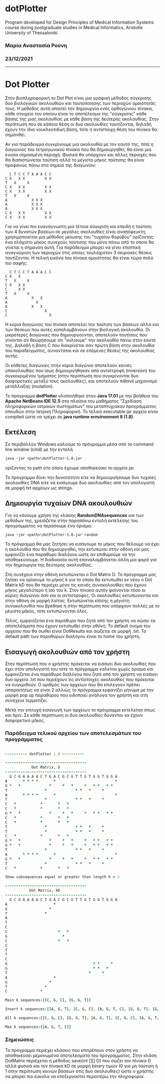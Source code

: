 # dotPlotter
Program developed for Design Principles of Medical Information Systems course during postgraduate studies in Medical Informatics, Aristotle University of Thessaloniki

### Μαρία Αναστασία Ρούνη
### 23/12/2021
-----------------------------------------------------------------------------
# Dot Plotter
Στην βιοπληροφορική το Dot Plot είναι μια γραφική μέθοδος σύγκρισης δύο βιολογικών ακολουθιών και ταυτοποίησης των περιοχών ομοιότητάς τους. Η μέθοδος αυτή απαιτεί την δημιουργία ενός ορθογώνιου πίνακα, κάθε στοιχείο του οποίου είναι το αποτέλεσμα της "σύγκρισης" κάθε βάσης της μιας ακολουθίας με κάθε βάση της δεύτερης ακολουθίας. Στην περίπτωση που σε κάποια θέση οι δυο ακολουθίες ταυτίζονται, δηλαδή έχουν την ίδια νουκλεοτιδική βάση, τότε η αντίστοιχη θέση του πίνακα θα σημανθεί.

Αν για παράδειγμα συγκρίνουμε μια ακολουθία με τον εαυτό της, τότε η διαγώνιος του τετραγωνικού πίνακα που θα δημιουργηθεί, θα είναι μια ενιαία σημασμένη περιοχή. Φυσικά θα υπάρχουν και άλλες περιοχές που θα διαπιστώνεται ταύτιση αλλά το μέγιστο μήκος ταύτισης θα είναι προφανώς πάνω στα σημεία της διαγωνίου:

      C T C C T A A A C C 
    C X   X X         X X 
    T   X     X           
    C X   X X         X X 
    C X   X X         X X 
    T   X     X           
    A           X X X
    A           X X X    
    A           X X X   
    C X   X X         X X      
    C X   X X         X X     


Για να γίνει πιο ευανάγνωστη μια τέτοια σύγκριση και επειδή η ταύτιση των 4 δυνατών βάσεων σε μεγάλες ακολουθίες είναι αναπόφευκτη, χρησιμοποιείται μια μέθοδος μείωσης του "τυχαίου θορύβου" ορίζοντας ένα ελάχιστο μήκος συνεχούς ταύτισης που μόνο πάνω από το οποίο θα γίνεται η σήμανση αυτή. Για παράδειγμα μπορεί να γίνει εποπτική αναγνώριση των περιοχών στις οποίες τουλάχιστον 3 σειριακές θέσεις ταυτίζονται. Η τελική εικόνα του πίνακα ομοιότητας θα είναι τώρα πολύ πιο σαφής:

      C T C C T A A A C C 
    C X   X                                   
    T   X     X                               
    C X   X X                                 
    C     X X                                 
    T   X     X                               
    A           X   X                         
    A             X                           
    A           X   X                         
    C                 X                       
    C                   X                     

Η κύρια διαγώνιος του πίνακα αποτελεί την ταύτιση των βάσεων αλλά και των θέσεων που αυτές καταλαμβάνουν στην βιολογική ακολουθία. Οι μικρότερες διαγώνιες που δημιουργούνται, αποτελούν ταυτίσεις που γίνονται αν θεωρήσουμε οτι "κυλίουμε" την ακολουθία πάνω στον εαυτό της. Δηλαδή η βάση C που διακρίνεται σαν πρώτη βάση στην ακολουθία του παραδείγματος, συναντάται και σε επόμενες θέσεις της ακολουθίας αυτής. 

Οι κάθετες διαγώνιες στην κύρια διαγώνιο αποτελούν κοινές υπακολουθίες που ίσως δημιουργήθηκαν από αντιστροφή (inversion) του συγκεκριμένου τμήματος (στην περίπτωση που συγκρίνονται δυο διαφορετικές μεταξύ τους ακολουθίες), και αποτελούν πιθανό μηχανισμό μετάλλαξης (mutation).

Το πρόγραμμα **dotPlotter** υλοποιήθηκε στην **Java 17.01** με την βοήθεια του **Apache NetBeans IDE 12.5** στα πλαίσια του μαθήματος "Σχεδίαση πληροφορικών ιατρικών συστημάτων" του μεταπτυχιακού προγράμματος σπουδών στην Ιατρική Πληροφορική. Το τελικό executable jar αρχείο είναι compiled ώστε να τρέχει σε **java runtime ernvironment 8 (1.8)**.

## Εκτέλεση

Σε περιβάλλον Windows καλούμε το πρόγραμμα μέσα από το command line window (cmd) με την εντολή 
```j
java -jar <path>\dotPlotter-1.0.jar
```
ορίζοντας το path στο οποίο έχουμε αποθηκεύσει το αρχείο jar. 

Το πρόγραμμα δίνει την δυνατότητα είτε να δημιουργήσουμε δυο τυχαίες ακολουθίες DNA είτε να εισάγουμε δυο ακολουθίες από τον υπολογιστή σε μορφή txt αρχείων ως strings. 

## Δημιουργία τυχαίων DNA ακουλουθιών
Για να κάνουμε χρήση της κλάσης **RandomDNAsequences** και των μεθόδων της, χρειάζεται στην παραπάνω εντολή εκτέλεσης του προγράμματος να περάσουμε ένα όρισμα:

```j
java -jar <path>\dotPlotter-1.0.jar random
```
Το πρόγραμμα θα μας ζητήσει να εισάγουμε το μήκος που θέλουμε να έχει η ακολουθία που θα δημιουργηθεί, την εκτυπώνει στην οθόνη και μας εμφανίζει ένα παράθυρο διαλόγου ώστε αν επιθυμούμε να την αποθηκεύσουμε. Η διαδικασία αυτή επαναλαμβάνεται άλλη μια φορά για την δημιουργία της δεύτερης ακολουθίας.

Στη συνέχεια στην οθόνη εκτυπώνεται ο Dot Matrix D. To πρόγραμμα μας ζητάει να ορίσουμε το μήκος k για το οποίο θα εκτυπωθεί εκ νέου ο Dot Matrix kD που θα περιέχει μόνο τις κοινές συνακολουθίες που έχουν μήκος μεγαλύτερο ή ίσο του k. Στον πίνακα αυτόν φαίνονται τόσο οι κύριες διαγώνιοι όσο και οι αντίστροφες. Οι ακολουθίες εκτυπώνονται και στην οθόνη σε μορφή λίστας. Εκτυπώνεται επίσης η μέγιστη συνακολουθία που βρέθηκε ή στην περίπτωση που υπάρχουν πολλές με το μέγιστο μήκος, τότε εκτυπώνονται όλες.

Τέλος, εμφανίζεται ένα παράθυρο που ζητά από τον χρήστη να σώσει τα αποτελέσματα που έχουν εκτυπωθεί στην οθόνη. Το default όνομα του αρχείου που θα σωθεί είναι DotResults και σώζεται σε μορφή .txt. Το default path των παραθύρων διαλόγου είναι το home του χρήστη.

## Εισαγωγή ακολουθιών από τον χρήστη

Στην περίπτωση που ο χρήστης πρόκειται να εισάγει δυο ακολουθίες που έχει στον υπολογιστή του τότε το πρόγραμμα καλείται χωρίς όρισμα και εμφανίζεται ένα παράθυρο διαλόγου που ζητά από τον χρήστη να εισάγει δυο αρχεία .txt που περιέχουν τις αντίστοιχες ακολουθίες που πρόκειται να συγκριθούν. Ο αριθμός των αρχείων που θα επιλεγούν πρέπει απαραιτήτως να είναι 2 αλλιώς το πρόγραμμα εμφανίζει μήνυμα με την μορφή pop up παραθύρου που ειδοποιεί ανάλογα τον χρήστη και στη συνέχεια τερματίζει.  

Μετά την επιτυχή εισαγωγή των αρχείων το πρόγραμμα εκτελείται όπως και πριν. Σε κάθε περίπτωση οι δυο ακολουθίες δύνανται να έχουν διαφορετικό μήκος.

### Παράδειγμα τελικού αρχείου των αποτελεσμάτων του προγράμματος

```j

---------- dotPlotter 1.0 ----------

-------------------------------------
            Dot Matrix, D            
-------------------------------------
  G C G A A A A C T G A C G C G T T G T G G T G G A 
A       * * * *       *                           * 
G *   *             *     *   *     *   * *   * *   
T                 *             * *   *     *       
A       * * * *       *                           * 
T                 *             * *   *     *       
C   *           *       *   *                       
C   *           *       *   *                       
G *   *             *     *   *     *   * *   * *   
C   *           *       *   *                       
C   *           *       *   *                       
T                 *             * *   *     *       
T                 *             * *   *     *       
C   *           *       *   *                       
G *   *             *     *   *     *   * *   * *   
G *   *             *     *   *     *   * *   * *   
T                 *             * *   *     *       
A       * * * *       *                           * 
G *   *             *     *   *     *   * *   * *   
T                 *             * *   *     *       
C   *           *       *   *                       

Show subsequences equal or greater than length k = 3

-------------------------------------
           Dot Matrix, kD            
-------------------------------------
  G C G A A A A C T G A C G C G T T G T G G T G G A 
A                     *                             
G                   *                               
T                 *                                 
A                                                   
T                                                   
C                                                   
C                       *   *                       
G                         *                         
C                       *   *                       
C                                                   
T                                                   
T                                                   
C                                                   
G                                       * *     *   
G                                       * *   *     
T                                     *     *       
A                     *                             
G                   *                               
T                 *                                 
C               *                                   

Main k sequences:[[C, G, C], [G, G, T]]

Invert k sequences:[[A, G, T], [C, G, C], [A, G, T, C], [G, G, T], [G, G, T]]

All k sequences:[[C, G, C], [G, G, T], [A, G, T], [C, G, C], [A, G, T, C], [G, G, T], [G, G, T]]

Max k sequences:[[A, G, T, C]]
```

### Σημειώσεις

Το πρόγραμμα περιέχει κλάσεις που επιτρέπουν στον χρήστη να αποθηκεύσει μεμονωμένα αποτελέσματα του προγράμματος.
Στην κλάση DotMatrix περιέχεται η μέθοδος save(int [][] D) που σώζει τον πίνακα D αλλά φυσικά και τον πίνακα kD σε μορφή binary τιμών (0 για μη ταύτιση ή 1 στην περίπτωση κοινών βάσεων στις δυο ακολουθίες) ώστε ο χρήστης να μπορεί πιο εύκολα να επεξεργαστεί περαιτέρω την πληροφορία. 


 

 
























